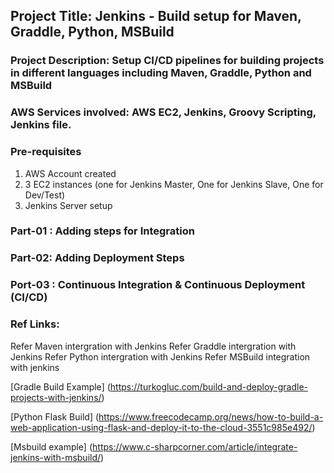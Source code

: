 ## Project Title: Jenkins - Build setup for Maven, Graddle, Python, MSBuild
### Project Description: Setup CI/CD pipelines for building projects in different languages including Maven, Graddle, Python and MSBuild
### AWS Services involved: AWS EC2, Jenkins, Groovy Scripting, Jenkins file.


### Pre-requisites
1. AWS Account created
2. 3 EC2 instances (one for Jenkins Master, One for Jenkins Slave, One for Dev/Test)
3. Jenkins Server setup

### Part-01 : Adding steps for Integration
### Part-02: Adding Deployment Steps 
### Port-03 : Continuous Integration & Continuous Deployment (CI/CD)

### Ref Links: 
Refer Maven intergration with Jenkins
Refer Graddle intergration with Jenkins
Refer Python intergration with Jenkins
Refer MSBuild integration with jenkins

[Gradle Build Example] (https://turkogluc.com/build-and-deploy-gradle-projects-with-jenkins/)

[Python Flask Build] (https://www.freecodecamp.org/news/how-to-build-a-web-application-using-flask-and-deploy-it-to-the-cloud-3551c985e492/)

[Msbuild example] (https://www.c-sharpcorner.com/article/integrate-jenkins-with-msbuild/)
